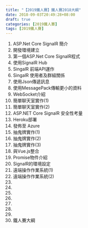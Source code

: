 ```yaml
---
title: "【2019鐵人賽】鐵人賽2018大綱"
date: 2018-09-03T20:49:28+08:00
draft: true
categories: [2019鐵人賽]
tags: [2019鐵人賽]
---
```


1. ASP.Net Core SignalR 簡介
2. 開發環境建立
3. 第一個ASP.Net Core SignalR程式
4. 使用SignalR Hub
5. SingalR 前端API運作
6. SingalR 使用者及群組關係
7. 使用Json傳遞訊息
8. 使用MessagePack傳輸更小的資料
9. WebSocket介紹
10. 簡單聊天室實作(1)
11. 簡單聊天室實作(2)
12. ASP.NET Core SignalR 安全性考量
13. Heroku部署
14. 發佈至 Azure
15. 抽鬼牌實作(1)
16. 抽鬼牌實作(2)
17. 抽鬼牌實作(3)
18. 與Vue.js整合
19. Promise物件介紹
20. SignalR的環境設定
21. 遠端操作作業系統(1)
22. 遠端操作作業系統(2)
23. 
24. 
25. 
26. 
27. 
28. 
29. 
30. 鐵人賽大綱